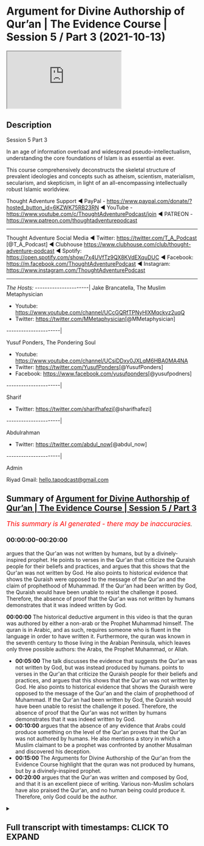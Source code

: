 # Argument for Divine Authorship of Qur’an | The Evidence Course | Session 5 / Part 3 (2021-10-13)

<iframe loading='lazy' allow='autoplay' src='https://www.youtube.com/embed/cVNx4Ubq1Dw'></iframe>

## Description

Session 5 Part 3

In an age of information overload and widespread pseudo-intellectualism, understanding the core foundations of Islam is as essential as ever.

This course comprehensively deconstructs the skeletal structure of prevalent ideologies and concepts such as atheism, scientism, materialism, secularism, and skepticism, in light of an all-encompassing intellectually robust Islamic worldview.

Thought Adventure Support
◄ PayPal - <https://www.paypal.com/donate/?hosted_button_id=6KZWK75RB23RN>
◄ YouTube - <https://www.youtube.com/c/ThoughtAdventurePodcast/join>
◄ PATREON - <https://www.patreon.com/thoughtadventurepodcast>
____________________________________________________________________

Thought Adventure Social Media
◄ Twitter: <https://twitter.com/T_A_Podcast​​> [@T_A_Podcast]
◄ Clubhouse <https://www.clubhouse.com/club/thought-adventure-podcast>
◄ Spotify: <https://open.spotify.com/show/7x4UVfTz9QX8KVdEXquDUC>
◄ Facebook: <https://m.facebook.com/ThoughtAdventurePodcast>
◄ Instagram: <https://www.instagram.com/ThoughtAdventurePodcast​>

----------------------------------------------------------------

*The Hosts:*
----------------------|
Jake Brancatella, The Muslim Metaphysician

- Youtube: <https://www.youtube.com/channel/UCcGQRfTPNyHlXMqckvz2uqQ>
- Twitter:  <https://twitter.com/MMetaphysician​​> [@MMetaphysician]

----------------------|

Yusuf Ponders, The Pondering Soul

- Youtube: <https://www.youtube.com/channel/UCsiDDxy0JXLqM6HBA0MA4NA>
- Twitter: <https://twitter.com/YusufPonders​​> [@YusufPonders]
- Facebook: <https://www.facebook.com/yusufponders​> [@yusufpodners]

----------------------|

Sharif

- Twitter: <https://twitter.com/sharifhafezi​​> [@sharifhafezi]

----------------------|

Abdulrahman

- Twitter: <https://twitter.com/abdul_now​> [@abdul_now]

----------------------|

Admin

Riyad
Gmail: hello.tapodcast@gmail.com

## Summary of [Argument for Divine Authorship of Qur’an | The Evidence Course | Session 5 / Part 3](https://www.youtube.com/watch?v=cVNx4Ubq1Dw)

*<span style="color:red; font-size:125%">This summary is AI generated - there may be inaccuracies</span>. [](/)*

### <a onclick="modifyYTiframeseektime('0')">00:00:00-00:20:00</a>

argues that the Qur'an was not written by humans, but by a divinely-inspired prophet. He points to verses in the Qur'an that criticize the Quraish people for their beliefs and practices, and argues that this shows that the Qur'an was not written by God. He also points to historical evidence that shows the Quraish were opposed to the message of the Qur'an and the claim of prophethood of Muhammad. If the Qur'an had been written by God, the Quraish would have been unable to resist the challenge it posed. Therefore, the absence of proof that the Qur'an was not written by humans demonstrates that it was indeed written by God.

**<a onclick="modifyYTiframeseektime('0')">00:00:00</a>** The historical deductive argument in this video is that the quran was authored by either a non-arab or the Prophet Muhammad himself. The quran is in Arabic, and as such, requires someone who is fluent in the language in order to have written it. Furthermore, the quran was known in the seventh century to those living in the Arabian Peninsula, which leaves only three possible authors: the Arabs, the Prophet Muhammad, or Allah.

- **<a onclick="modifyYTiframeseektime('300')">00:05:00</a>** The talk discusses the evidence that suggests the Qur'an was not written by God, but was instead produced by humans. points to verses in the Qur'an that criticize the Quraish people for their beliefs and practices, and argues that this shows that the Qur'an was not written by God. He also points to historical evidence that shows the Quraish were opposed to the message of the Qur'an and the claim of prophethood of Muhammad. If the Qur'an had been written by God, the Quraish would have been unable to resist the challenge it posed. Therefore, the absence of proof that the Qur'an was not written by humans demonstrates that it was indeed written by God.
- **<a onclick="modifyYTiframeseektime('600')">00:10:00</a>** argues that the absence of any evidence that Arabs could produce something on the level of the Qur'an proves that the Qur'an was not authored by humans. He also mentions a story in which a Muslim claimant to be a prophet was confronted by another Musalman and discovered his deception.
- **<a onclick="modifyYTiframeseektime('900')">00:15:00</a>** The Arguments for Divine Authorship of the Qur'an from the Evidence Course highlight that the quran was not produced by humans, but by a divinely-inspired prophet.
- **<a onclick="modifyYTiframeseektime('1200')">00:20:00</a>** argues that the Qur'an was written and composed by God, and that it is an excellent piece of writing. Various non-Muslim scholars have also praised the Qur'an, and no human being could produce it. Therefore, only God could be the author.

<details><summary><h2>Full transcript with timestamps: CLICK TO EXPAND</h2></summary>

<a onclick="modifyYTiframeseektime('14')">0:00:14</a> we're going to look at the historical  
<a onclick="modifyYTiframeseektime('16')">0:00:16</a> deductive arguments understanding who  
<a onclick="modifyYTiframeseektime('19')">0:00:19</a> could have been the author of the quran  
<a onclick="modifyYTiframeseektime('22')">0:00:22</a> so one question that may remain  
<a onclick="modifyYTiframeseektime('25')">0:00:25</a> is whether the assessment of the quranic  
<a onclick="modifyYTiframeseektime('26')">0:00:26</a> linguistic mural miracle the marajasa  
<a onclick="modifyYTiframeseektime('30')">0:00:30</a> can be ascertained by a non-arabic  
<a onclick="modifyYTiframeseektime('32')">0:00:32</a> speaker  
<a onclick="modifyYTiframeseektime('33')">0:00:33</a> so in the previous video we explained in  
<a onclick="modifyYTiframeseektime('35')">0:00:35</a> a little detail  
<a onclick="modifyYTiframeseektime('37')">0:00:37</a> briefly covering the subject area about  
<a onclick="modifyYTiframeseektime('39')">0:00:39</a> how there are objective ways to analyze  
<a onclick="modifyYTiframeseektime('42')">0:00:42</a> the quranic composition but ultimately  
<a onclick="modifyYTiframeseektime('45')">0:00:45</a> this can only be assessed by those who  
<a onclick="modifyYTiframeseektime('46')">0:00:46</a> are capable in arabic language  
<a onclick="modifyYTiframeseektime('49')">0:00:49</a> so now we want to look at this  
<a onclick="modifyYTiframeseektime('51')">0:00:51</a> from a historical deductive argument in  
<a onclick="modifyYTiframeseektime('54')">0:00:54</a> order to demonstrate from a historical  
<a onclick="modifyYTiframeseektime('57')">0:00:57</a> analysis that the quran was truly a  
<a onclick="modifyYTiframeseektime('59')">0:00:59</a> revelation from allah  
<a onclick="modifyYTiframeseektime('62')">0:01:02</a> and that therefore a non-arab can look  
<a onclick="modifyYTiframeseektime('64')">0:01:04</a> at the history and understand and come  
<a onclick="modifyYTiframeseektime('66')">0:01:06</a> to the conclusion that this is indeed a  
<a onclick="modifyYTiframeseektime('69')">0:01:09</a> sign or miracle from allah  
<a onclick="modifyYTiframeseektime('72')">0:01:12</a> the essence of this argument is summed  
<a onclick="modifyYTiframeseektime('74')">0:01:14</a> up by understanding that and this is  
<a onclick="modifyYTiframeseektime('77')">0:01:17</a> really important  
<a onclick="modifyYTiframeseektime('78')">0:01:18</a> if you have will to perform an action so  
<a onclick="modifyYTiframeseektime('81')">0:01:21</a> if you have this intention this desire  
<a onclick="modifyYTiframeseektime('83')">0:01:23</a> this drive to perform the action if you  
<a onclick="modifyYTiframeseektime('85')">0:01:25</a> have the will to perform an action  
<a onclick="modifyYTiframeseektime('87')">0:01:27</a> and secondly  
<a onclick="modifyYTiframeseektime('89')">0:01:29</a> you have the capability of doing the  
<a onclick="modifyYTiframeseektime('92')">0:01:32</a> action  
<a onclick="modifyYTiframeseektime('93')">0:01:33</a> then what will inevitably follow  
<a onclick="modifyYTiframeseektime('96')">0:01:36</a> the action so if you have will plus  
<a onclick="modifyYTiframeseektime('98')">0:01:38</a> capability equals the action that's the  
<a onclick="modifyYTiframeseektime('100')">0:01:40</a> point that you know we need to remember  
<a onclick="modifyYTiframeseektime('102')">0:01:42</a> and think about throughout this video  
<a onclick="modifyYTiframeseektime('105')">0:01:45</a> we know that the quran  
<a onclick="modifyYTiframeseektime('108')">0:01:48</a> was the first was first known to  
<a onclick="modifyYTiframeseektime('109')">0:01:49</a> humanity in the seventh century so you  
<a onclick="modifyYTiframeseektime('111')">0:01:51</a> know if we go back every generation from  
<a onclick="modifyYTiframeseektime('113')">0:01:53</a> our generation people mentioned the  
<a onclick="modifyYTiframeseektime('115')">0:01:55</a> quran  
<a onclick="modifyYTiframeseektime('116')">0:01:56</a> previous one the previous one and so on  
<a onclick="modifyYTiframeseektime('118')">0:01:58</a> so forth and you go back throughout the  
<a onclick="modifyYTiframeseektime('120')">0:02:00</a> whole of the centuries they all referred  
<a onclick="modifyYTiframeseektime('122')">0:02:02</a> to a book that the muslims believed in  
<a onclick="modifyYTiframeseektime('123')">0:02:03</a> called the quran up until the 7th  
<a onclick="modifyYTiframeseektime('125')">0:02:05</a> century you go before the seventh  
<a onclick="modifyYTiframeseektime('127')">0:02:07</a> century no mention of quran after the  
<a onclick="modifyYTiframeseektime('129')">0:02:09</a> seventh century they start to mention  
<a onclick="modifyYTiframeseektime('130')">0:02:10</a> the quran  
<a onclick="modifyYTiframeseektime('132')">0:02:12</a> so the question is secondly we also know  
<a onclick="modifyYTiframeseektime('135')">0:02:15</a> that the quran was known to the people  
<a onclick="modifyYTiframeseektime('137')">0:02:17</a> of the arabian peninsula in peninsula in  
<a onclick="modifyYTiframeseektime('140')">0:02:20</a> the second in the seventh century  
<a onclick="modifyYTiframeseektime('143')">0:02:23</a> so we have ample air testimonial  
<a onclick="modifyYTiframeseektime('145')">0:02:25</a> evidence to demonstrate you know  
<a onclick="modifyYTiframeseektime('147')">0:02:27</a> historical evidence narrations you know  
<a onclick="modifyYTiframeseektime('150')">0:02:30</a> even written evidence that the quran in  
<a onclick="modifyYTiframeseektime('153')">0:02:33</a> the seventh century was revealed or was  
<a onclick="modifyYTiframeseektime('155')">0:02:35</a> was known to those people in the arabian  
<a onclick="modifyYTiframeseektime('157')">0:02:37</a> peninsula so the question we're going to  
<a onclick="modifyYTiframeseektime('160')">0:02:40</a> look at is in the seventh century  
<a onclick="modifyYTiframeseektime('164')">0:02:44</a> in the arab arabian peninsula the hijas  
<a onclick="modifyYTiframeseektime('167')">0:02:47</a> who could have been the possible author  
<a onclick="modifyYTiframeseektime('169')">0:02:49</a> of the quran  
<a onclick="modifyYTiframeseektime('170')">0:02:50</a> well we have four possible authors  
<a onclick="modifyYTiframeseektime('172')">0:02:52</a> one it could be a non-arab  
<a onclick="modifyYTiframeseektime('175')">0:02:55</a> or the non-arabs  
<a onclick="modifyYTiframeseektime('177')">0:02:57</a> secondly it could be the arabs who  
<a onclick="modifyYTiframeseektime('179')">0:02:59</a> produced the quran  
<a onclick="modifyYTiframeseektime('180')">0:03:00</a> thirdly it could be the prophet muhammad  
<a onclick="modifyYTiframeseektime('182')">0:03:02</a> sallallahu alaihi wasallam or fourthly  
<a onclick="modifyYTiframeseektime('186')">0:03:06</a> it could be allah  
<a onclick="modifyYTiframeseektime('188')">0:03:08</a> these are the only four possible authors  
<a onclick="modifyYTiframeseektime('190')">0:03:10</a> of the quran within the seventh century  
<a onclick="modifyYTiframeseektime('193')">0:03:13</a> in the arabian peninsula  
<a onclick="modifyYTiframeseektime('195')">0:03:15</a> where we can easily discount that the  
<a onclick="modifyYTiframeseektime('197')">0:03:17</a> non-arabs could have been the author of  
<a onclick="modifyYTiframeseektime('199')">0:03:19</a> the quran the quran is in arabic and  
<a onclick="modifyYTiframeseektime('202')">0:03:22</a> thus requires someone who is aware of  
<a onclick="modifyYTiframeseektime('204')">0:03:24</a> the arabic language is an obvious point  
<a onclick="modifyYTiframeseektime('206')">0:03:26</a> plus living in the arabian peninsula in  
<a onclick="modifyYTiframeseektime('209')">0:03:29</a> the 7th century so a non-arab by  
<a onclick="modifyYTiframeseektime('211')">0:03:31</a> definition who doesn't know arabic yeah  
<a onclick="modifyYTiframeseektime('213')">0:03:33</a> will not be the author of this the quran  
<a onclick="modifyYTiframeseektime('217')">0:03:37</a> this now leaves us with three possible  
<a onclick="modifyYTiframeseektime('219')">0:03:39</a> authors  
<a onclick="modifyYTiframeseektime('220')">0:03:40</a> for the quran well could the quran have  
<a onclick="modifyYTiframeseektime('224')">0:03:44</a> been produced by the arabs of that time  
<a onclick="modifyYTiframeseektime('227')">0:03:47</a> we know that the arabs were experts in  
<a onclick="modifyYTiframeseektime('229')">0:03:49</a> the arabic language  
<a onclick="modifyYTiframeseektime('231')">0:03:51</a> we mentioned in the previous videos that  
<a onclick="modifyYTiframeseektime('233')">0:03:53</a> the arabs prized language to a high  
<a onclick="modifyYTiframeseektime('235')">0:03:55</a> degree  
<a onclick="modifyYTiframeseektime('236')">0:03:56</a> composition of poetry was the method of  
<a onclick="modifyYTiframeseektime('238')">0:03:58</a> preserving their history they held  
<a onclick="modifyYTiframeseektime('240')">0:04:00</a> competitions over who produced the best  
<a onclick="modifyYTiframeseektime('242')">0:04:02</a> poetry  
<a onclick="modifyYTiframeseektime('243')">0:04:03</a> they had specialist poetry judges who  
<a onclick="modifyYTiframeseektime('246')">0:04:06</a> could adjudicate the verses that were  
<a onclick="modifyYTiframeseektime('248')">0:04:08</a> being produced they'd be specially  
<a onclick="modifyYTiframeseektime('250')">0:04:10</a> allocated areas in place like mecca in  
<a onclick="modifyYTiframeseektime('253')">0:04:13</a> the the market places where poets would  
<a onclick="modifyYTiframeseektime('255')">0:04:15</a> you know  
<a onclick="modifyYTiframeseektime('256')">0:04:16</a> gather the people and start reciting  
<a onclick="modifyYTiframeseektime('258')">0:04:18</a> poetry and the best of them would  
<a onclick="modifyYTiframeseektime('260')">0:04:20</a> achieve wealth and fame  
<a onclick="modifyYTiframeseektime('262')">0:04:22</a> they'd even send their children into the  
<a onclick="modifyYTiframeseektime('264')">0:04:24</a> desert in order to preserve and develop  
<a onclick="modifyYTiframeseektime('266')">0:04:26</a> the arabic language so they would send  
<a onclick="modifyYTiframeseektime('268')">0:04:28</a> them to the bedouin tribes and the  
<a onclick="modifyYTiframeseektime('270')">0:04:30</a> bedouin tribes would raise their  
<a onclick="modifyYTiframeseektime('271')">0:04:31</a> children in order one of the reasons why  
<a onclick="modifyYTiframeseektime('273')">0:04:33</a> was to preserve the arabic language to  
<a onclick="modifyYTiframeseektime('275')">0:04:35</a> make the arabic language strong and pure  
<a onclick="modifyYTiframeseektime('278')">0:04:38</a> before they come back into the cities  
<a onclick="modifyYTiframeseektime('279')">0:04:39</a> and towns  
<a onclick="modifyYTiframeseektime('281')">0:04:41</a> and we know through multiple testimonial  
<a onclick="modifyYTiframeseektime('283')">0:04:43</a> evidence about how important language  
<a onclick="modifyYTiframeseektime('285')">0:04:45</a> was to their arabs and how they would  
<a onclick="modifyYTiframeseektime('287')">0:04:47</a> produce great works of poachers as i  
<a onclick="modifyYTiframeseektime('288')">0:04:48</a> mentioned  
<a onclick="modifyYTiframeseektime('289')">0:04:49</a> you know for example an example of this  
<a onclick="modifyYTiframeseektime('292')">0:04:52</a> is the famous le cat the more alike are  
<a onclick="modifyYTiframeseektime('295')">0:04:55</a> the seven hanging poems that were  
<a onclick="modifyYTiframeseektime('298')">0:04:58</a> hung inside the kaaba they were  
<a onclick="modifyYTiframeseektime('299')">0:04:59</a> considered the best of the best poetry  
<a onclick="modifyYTiframeseektime('302')">0:05:02</a> they were the standard by which you  
<a onclick="modifyYTiframeseektime('303')">0:05:03</a> would judge other poems uh and poetry uh  
<a onclick="modifyYTiframeseektime('307')">0:05:07</a> against  
<a onclick="modifyYTiframeseektime('309')">0:05:09</a> so we certainly can consider the arabs  
<a onclick="modifyYTiframeseektime('311')">0:05:11</a> had a high degree of capability in the  
<a onclick="modifyYTiframeseektime('313')">0:05:13</a> language there were the experts secondly  
<a onclick="modifyYTiframeseektime('316')">0:05:16</a> we also know that the arabs were  
<a onclick="modifyYTiframeseektime('318')">0:05:18</a> challenged by the beliefs  
<a onclick="modifyYTiframeseektime('320')">0:05:20</a> and the linguistic miracle of the quran  
<a onclick="modifyYTiframeseektime('323')">0:05:23</a> the arabs were pagan polytheists they  
<a onclick="modifyYTiframeseektime('325')">0:05:25</a> worshipped many idols they saw  
<a onclick="modifyYTiframeseektime('327')">0:05:27</a> monotheistic message of the quran as a  
<a onclick="modifyYTiframeseektime('329')">0:05:29</a> direct challenge to their belief values  
<a onclick="modifyYTiframeseektime('332')">0:05:32</a> and practices  
<a onclick="modifyYTiframeseektime('334')">0:05:34</a> furthermore some of their practices was  
<a onclick="modifyYTiframeseektime('337')">0:05:37</a> severely criticized within the quran and  
<a onclick="modifyYTiframeseektime('339')">0:05:39</a> the sunnah and the examples and the  
<a onclick="modifyYTiframeseektime('341')">0:05:41</a> statements of the prophet sallallahu  
<a onclick="modifyYTiframeseektime('343')">0:05:43</a> alaihi wasallam for example the way they  
<a onclick="modifyYTiframeseektime('345')">0:05:45</a> buried the daughters alive the way the  
<a onclick="modifyYTiframeseektime('347')">0:05:47</a> rich and the powerful of mecca known as  
<a onclick="modifyYTiframeseektime('349')">0:05:49</a> the quraish they were criticized for  
<a onclick="modifyYTiframeseektime('351')">0:05:51</a> their exploitative practices like the  
<a onclick="modifyYTiframeseektime('353')">0:05:53</a> way they treated  
<a onclick="modifyYTiframeseektime('355')">0:05:55</a> the weak the poor the orphans or the  
<a onclick="modifyYTiframeseektime('358')">0:05:58</a> slaves at that time how tribalism was  
<a onclick="modifyYTiframeseektime('360')">0:06:00</a> rampant within society that created war  
<a onclick="modifyYTiframeseektime('362')">0:06:02</a> and division all the economic  
<a onclick="modifyYTiframeseektime('364')">0:06:04</a> malpractices and the cheating in the  
<a onclick="modifyYTiframeseektime('366')">0:06:06</a> marketplace places  
<a onclick="modifyYTiframeseektime('368')">0:06:08</a> so the quran criticized all this this  
<a onclick="modifyYTiframeseektime('370')">0:06:10</a> was part of the message of islam it  
<a onclick="modifyYTiframeseektime('371')">0:06:11</a> shook the society the quran also  
<a onclick="modifyYTiframeseektime('374')">0:06:14</a> criticized the corrupt leadership of  
<a onclick="modifyYTiframeseektime('376')">0:06:16</a> quraish by name like abu lahab or others  
<a onclick="modifyYTiframeseektime('379')">0:06:19</a> by implication like  
<a onclick="modifyYTiframeseektime('382')">0:06:22</a> or abu jahl and others so the quran was  
<a onclick="modifyYTiframeseektime('385')">0:06:25</a> revealed to a people held beliefs values  
<a onclick="modifyYTiframeseektime('387')">0:06:27</a> and practices that were severely  
<a onclick="modifyYTiframeseektime('389')">0:06:29</a> criticized  
<a onclick="modifyYTiframeseektime('390')">0:06:30</a> it wasn't surprising then that the  
<a onclick="modifyYTiframeseektime('392')">0:06:32</a> people in particular the powerful elite  
<a onclick="modifyYTiframeseektime('396')">0:06:36</a> in mecca and the arabian peninsula  
<a onclick="modifyYTiframeseektime('398')">0:06:38</a> opposed the message of the quran and the  
<a onclick="modifyYTiframeseektime('401')">0:06:41</a> the claim of prophethood of the prophet  
<a onclick="modifyYTiframeseektime('403')">0:06:43</a> muhammad sallallahu alaihi wasallam and  
<a onclick="modifyYTiframeseektime('405')">0:06:45</a> they oppose the prophet we know this  
<a onclick="modifyYTiframeseektime('407')">0:06:47</a> from the the historical narratives and  
<a onclick="modifyYTiframeseektime('410')">0:06:50</a> historical narrations they slandered the  
<a onclick="modifyYTiframeseektime('412')">0:06:52</a> prophet sallam they attacked the prophet  
<a onclick="modifyYTiframeseektime('414')">0:06:54</a> sallallahu alaihi wasallam they attacked  
<a onclick="modifyYTiframeseektime('416')">0:06:56</a> tortured and killed the companions  
<a onclick="modifyYTiframeseektime('418')">0:06:58</a> around the prophet sallallahu alaihi  
<a onclick="modifyYTiframeseektime('419')">0:06:59</a> wasallam they boycotted the prophet  
<a onclick="modifyYTiframeseektime('421')">0:07:01</a> sallallahu alaihi wasallam and his  
<a onclick="modifyYTiframeseektime('422')">0:07:02</a> followers in mecca and they even  
<a onclick="modifyYTiframeseektime('424')">0:07:04</a> conspired in the end before his  
<a onclick="modifyYTiframeseektime('426')">0:07:06</a> immigration uh to assassinate the sallam  
<a onclick="modifyYTiframeseektime('430')">0:07:10</a> later on when the prophet sallam you  
<a onclick="modifyYTiframeseektime('432')">0:07:12</a> know established an islamic state in  
<a onclick="modifyYTiframeseektime('434')">0:07:14</a> medina they send their armies to fight  
<a onclick="modifyYTiframeseektime('436')">0:07:16</a> against apostle and islam to stop islam  
<a onclick="modifyYTiframeseektime('440')">0:07:20</a> and the message  
<a onclick="modifyYTiframeseektime('441')">0:07:21</a> of the quran so what does this tell us  
<a onclick="modifyYTiframeseektime('444')">0:07:24</a> it tells us there was clearly a will  
<a onclick="modifyYTiframeseektime('448')">0:07:28</a> a desire to see islam destroyed  
<a onclick="modifyYTiframeseektime('451')">0:07:31</a> the quran only challenged the quraysh in  
<a onclick="modifyYTiframeseektime('453')">0:07:33</a> the arab society's beliefs values but  
<a onclick="modifyYTiframeseektime('455')">0:07:35</a> also made an audacious claim  
<a onclick="modifyYTiframeseektime('458')">0:07:38</a> about how to destroy islam how to  
<a onclick="modifyYTiframeseektime('461')">0:07:41</a> challenge the quran and refute the  
<a onclick="modifyYTiframeseektime('464')">0:07:44</a> prophethood of the prophet sallallahu  
<a onclick="modifyYTiframeseektime('466')">0:07:46</a> alaihi wasallam so the quran is turning  
<a onclick="modifyYTiframeseektime('468')">0:07:48</a> around and saying well if you don't  
<a onclick="modifyYTiframeseektime('469')">0:07:49</a> believe that this book  
<a onclick="modifyYTiframeseektime('471')">0:07:51</a> is in revelation then produce one surah  
<a onclick="modifyYTiframeseektime('475')">0:07:55</a> like it and we know that the shortest  
<a onclick="modifyYTiframeseektime('477')">0:07:57</a> surah of the quran  
<a onclick="modifyYTiframeseektime('481')">0:08:01</a> three sentences long that's all  
<a onclick="modifyYTiframeseektime('483')">0:08:03</a> this is all they had to produce three  
<a onclick="modifyYTiframeseektime('486')">0:08:06</a> sentences that match the eloquence of  
<a onclick="modifyYTiframeseektime('488')">0:08:08</a> the quran using the rules of the ballara  
<a onclick="modifyYTiframeseektime('491')">0:08:11</a> known to the arabs at the time at least  
<a onclick="modifyYTiframeseektime('493')">0:08:13</a> implicitly and as a result they would  
<a onclick="modifyYTiframeseektime('496')">0:08:16</a> have demonstrated that the quran is not  
<a onclick="modifyYTiframeseektime('498')">0:08:18</a> inimitable is not miraculous but was  
<a onclick="modifyYTiframeseektime('501')">0:08:21</a> within human production and therefore  
<a onclick="modifyYTiframeseektime('503')">0:08:23</a> was not from allah  
<a onclick="modifyYTiframeseektime('506')">0:08:26</a> so it's a bold challenge that the quran  
<a onclick="modifyYTiframeseektime('508')">0:08:28</a> allah is making  
<a onclick="modifyYTiframeseektime('510')">0:08:30</a> you know and so it becomes very  
<a onclick="modifyYTiframeseektime('513')">0:08:33</a> easy in our minds to realize that hold  
<a onclick="modifyYTiframeseektime('515')">0:08:35</a> on  
<a onclick="modifyYTiframeseektime('516')">0:08:36</a> if they had that strong desire to  
<a onclick="modifyYTiframeseektime('518')">0:08:38</a> destroy islam  
<a onclick="modifyYTiframeseektime('519')">0:08:39</a> and they had the capability in the  
<a onclick="modifyYTiframeseektime('521')">0:08:41</a> arabic language but they did not produce  
<a onclick="modifyYTiframeseektime('524')">0:08:44</a> the verse the surah of quran like also a  
<a onclick="modifyYTiframeseektime('528')">0:08:48</a> surah like the quran three sentences  
<a onclick="modifyYTiframeseektime('531')">0:08:51</a> like a surah of  
<a onclick="modifyYTiframeseektime('532')">0:08:52</a> quran then it demonstrates that actually  
<a onclick="modifyYTiframeseektime('537')">0:08:57</a> you know there was there's something  
<a onclick="modifyYTiframeseektime('539')">0:08:59</a> here  
<a onclick="modifyYTiframeseektime('540')">0:09:00</a> maybe they didn't have the capability to  
<a onclick="modifyYTiframeseektime('542')">0:09:02</a> produce it  
<a onclick="modifyYTiframeseektime('543')">0:09:03</a> romani who was a 10th century scholar  
<a onclick="modifyYTiframeseektime('545')">0:09:05</a> stated the inimitability of the quran is  
<a onclick="modifyYTiframeseektime('548')">0:09:08</a> manifested by the fact that despite a  
<a onclick="modifyYTiframeseektime('550')">0:09:10</a> huge number of claimants and a dire need  
<a onclick="modifyYTiframeseektime('553')">0:09:13</a> to respond the challenge was never taken  
<a onclick="modifyYTiframeseektime('555')">0:09:15</a> up it was never met  
<a onclick="modifyYTiframeseektime('557')">0:09:17</a> if then they met the challenge if so if  
<a onclick="modifyYTiframeseektime('560')">0:09:20</a> they actually did meet the challenge of  
<a onclick="modifyYTiframeseektime('561')">0:09:21</a> the quran  
<a onclick="modifyYTiframeseektime('563')">0:09:23</a> it would be clear  
<a onclick="modifyYTiframeseektime('566')">0:09:26</a> that with their desire to destroy islam  
<a onclick="modifyYTiframeseektime('568')">0:09:28</a> they would have spread this  
<a onclick="modifyYTiframeseektime('570')">0:09:30</a> far and wide across the arabian  
<a onclick="modifyYTiframeseektime('571')">0:09:31</a> peninsula we have met the challenge of  
<a onclick="modifyYTiframeseektime('574')">0:09:34</a> the quran we have imitated something  
<a onclick="modifyYTiframeseektime('575')">0:09:35</a> like a surah of the quran  
<a onclick="modifyYTiframeseektime('578')">0:09:38</a> so therefore  
<a onclick="modifyYTiframeseektime('580')">0:09:40</a> you know it's a simple it's a simple but  
<a onclick="modifyYTiframeseektime('582')">0:09:42</a> profound point but if we can say that  
<a onclick="modifyYTiframeseektime('585')">0:09:45</a> if we say that the absence of proof  
<a onclick="modifyYTiframeseektime('588')">0:09:48</a> or the absence of the proof of of  
<a onclick="modifyYTiframeseektime('590')">0:09:50</a> something that challenges the quran has  
<a onclick="modifyYTiframeseektime('592')">0:09:52</a> been met hasn't been met  
<a onclick="modifyYTiframeseektime('594')">0:09:54</a> then there is proof for its absence let  
<a onclick="modifyYTiframeseektime('596')">0:09:56</a> me just rephrase that  
<a onclick="modifyYTiframeseektime('598')">0:09:58</a> the absence of proof is proof for its  
<a onclick="modifyYTiframeseektime('601')">0:10:01</a> absence what do i mean by this the  
<a onclick="modifyYTiframeseektime('603')">0:10:03</a> absence of the fact that there is  
<a onclick="modifyYTiframeseektime('604')">0:10:04</a> something that challenges the quran by  
<a onclick="modifyYTiframeseektime('606')">0:10:06</a> the best of the arabs is a proof that  
<a onclick="modifyYTiframeseektime('609')">0:10:09</a> the arabs could not challenge the quran  
<a onclick="modifyYTiframeseektime('612')">0:10:12</a> they wanted to destroy islam they had  
<a onclick="modifyYTiframeseektime('614')">0:10:14</a> the capability in arabic language they  
<a onclick="modifyYTiframeseektime('616')">0:10:16</a> had the desire but they didn't have the  
<a onclick="modifyYTiframeseektime('619')">0:10:19</a> ability to produce anything on the level  
<a onclick="modifyYTiframeseektime('621')">0:10:21</a> of the quran  
<a onclick="modifyYTiframeseektime('623')">0:10:23</a> so we can see therefore  
<a onclick="modifyYTiframeseektime('636')">0:10:36</a> he commented upon this point he said in  
<a onclick="modifyYTiframeseektime('638')">0:10:38</a> spite of their strong motivation on  
<a onclick="modifyYTiframeseektime('640')">0:10:40</a> account of their tribal pride and  
<a onclick="modifyYTiframeseektime('642')">0:10:42</a> opposition to islam and in spite of the  
<a onclick="modifyYTiframeseektime('644')">0:10:44</a> fact that meeting the challenge would  
<a onclick="modifyYTiframeseektime('646')">0:10:46</a> have been easier for them  
<a onclick="modifyYTiframeseektime('648')">0:10:48</a> than fighting the muslims like engaging  
<a onclick="modifyYTiframeseektime('649')">0:10:49</a> the muslims in battle as they did all  
<a onclick="modifyYTiframeseektime('651')">0:10:51</a> needs to lose eventually that all they  
<a onclick="modifyYTiframeseektime('654')">0:10:54</a> had to do is meet the challenges of  
<a onclick="modifyYTiframeseektime('655')">0:10:55</a> quran but they didn't and that is an  
<a onclick="modifyYTiframeseektime('657')">0:10:57</a> indication that they couldn't produce  
<a onclick="modifyYTiframeseektime('660')">0:11:00</a> something like the quran like i said if  
<a onclick="modifyYTiframeseektime('662')">0:11:02</a> you have will  
<a onclick="modifyYTiframeseektime('664')">0:11:04</a> either desire the intention to do  
<a onclick="modifyYTiframeseektime('666')">0:11:06</a> something and you have the capability  
<a onclick="modifyYTiframeseektime('668')">0:11:08</a> you're going to get an action if you  
<a onclick="modifyYTiframeseektime('670')">0:11:10</a> don't have an action  
<a onclick="modifyYTiframeseektime('671')">0:11:11</a> which in this situation is a replication  
<a onclick="modifyYTiframeseektime('673')">0:11:13</a> of the quran or something like the quran  
<a onclick="modifyYTiframeseektime('676')">0:11:16</a> but you do know you have the will  
<a onclick="modifyYTiframeseektime('678')">0:11:18</a> then what is missing in the equation  
<a onclick="modifyYTiframeseektime('681')">0:11:21</a> capability i the ability to produce  
<a onclick="modifyYTiframeseektime('683')">0:11:23</a> something like the quran  
<a onclick="modifyYTiframeseektime('686')">0:11:26</a> and we also know from various statements  
<a onclick="modifyYTiframeseektime('688')">0:11:28</a> from the arabs at the time that actually  
<a onclick="modifyYTiframeseektime('690')">0:11:30</a> testified to the superior nature of the  
<a onclick="modifyYTiframeseektime('692')">0:11:32</a> quranic language for example  
<a onclick="modifyYTiframeseektime('696')">0:11:36</a> you know he replied about the quran he  
<a onclick="modifyYTiframeseektime('698')">0:11:38</a> goes what can i possibly say there is  
<a onclick="modifyYTiframeseektime('701')">0:11:41</a> not a single man who is more  
<a onclick="modifyYTiframeseektime('703')">0:11:43</a> knowledgeable of poetry or prose than i  
<a onclick="modifyYTiframeseektime('705')">0:11:45</a> or even that of the jinn and by allah  
<a onclick="modifyYTiframeseektime('708')">0:11:48</a> what he says bears no resemblance to  
<a onclick="modifyYTiframeseektime('710')">0:11:50</a> these things by allah what he says i the  
<a onclick="modifyYTiframeseektime('714')">0:11:54</a> quran has a sweetness to it and a charm  
<a onclick="modifyYTiframeseektime('716')">0:11:56</a> upon it the highest part of it is  
<a onclick="modifyYTiframeseektime('719')">0:11:59</a> fruitful and the lowest part of it is  
<a onclick="modifyYTiframeseektime('721')">0:12:01</a> gushing forth with bounty it dominates  
<a onclick="modifyYTiframeseektime('724')">0:12:04</a> and cannot be dominated and it crushes  
<a onclick="modifyYTiframeseektime('726')">0:12:06</a> all that  
<a onclick="modifyYTiframeseektime('727')">0:12:07</a> is under  
<a onclick="modifyYTiframeseektime('728')">0:12:08</a> it so it should be also noted that  
<a onclick="modifyYTiframeseektime('731')">0:12:11</a> this quote from  
<a onclick="modifyYTiframeseektime('734')">0:12:14</a> who's testifying to the superiority of  
<a onclick="modifyYTiframeseektime('735')">0:12:15</a> the quran actually remained an ardent  
<a onclick="modifyYTiframeseektime('738')">0:12:18</a> opponent to the prophet sallallahu  
<a onclick="modifyYTiframeseektime('739')">0:12:19</a> alaihi wasallam he was one of the  
<a onclick="modifyYTiframeseektime('741')">0:12:21</a> leaders of the quraish but there were  
<a onclick="modifyYTiframeseektime('744')">0:12:24</a> other people  
<a onclick="modifyYTiframeseektime('745')">0:12:25</a> who were poets at that time like  
<a onclick="modifyYTiframeseektime('747')">0:12:27</a> atafailadosi  
<a onclick="modifyYTiframeseektime('749')">0:12:29</a> like  
<a onclick="modifyYTiframeseektime('752')">0:12:32</a> he was  
<a onclick="modifyYTiframeseektime('754')">0:12:34</a> he was one of those people who is one of  
<a onclick="modifyYTiframeseektime('756')">0:12:36</a> the authors of the seven of one of the  
<a onclick="modifyYTiframeseektime('758')">0:12:38</a> seven poems that was hanging in the  
<a onclick="modifyYTiframeseektime('760')">0:12:40</a> kaaba and yet when he heard sur tul  
<a onclick="modifyYTiframeseektime('763')">0:12:43</a> khalthar recited to him  
<a onclick="modifyYTiframeseektime('766')">0:12:46</a> he was shocked by and he embraced islam  
<a onclick="modifyYTiframeseektime('768')">0:12:48</a> similar to philadelphia in the story  
<a onclick="modifyYTiframeseektime('770')">0:12:50</a> about how when he heard the verse of  
<a onclick="modifyYTiframeseektime('772')">0:12:52</a> quran he was known for his language  
<a onclick="modifyYTiframeseektime('774')">0:12:54</a> poetry and education he embraced islam  
<a onclick="modifyYTiframeseektime('777')">0:12:57</a> or the story of um who after hearing the  
<a onclick="modifyYTiframeseektime('779')">0:12:59</a> first seven or so verses of surah taha  
<a onclick="modifyYTiframeseektime('782')">0:13:02</a> embraced islam  
<a onclick="modifyYTiframeseektime('785')">0:13:05</a> now someone might claim  
<a onclick="modifyYTiframeseektime('787')">0:13:07</a> why don't we uh  
<a onclick="modifyYTiframeseektime('789')">0:13:09</a> someone might claim that the reason why  
<a onclick="modifyYTiframeseektime('791')">0:13:11</a> we don't have  
<a onclick="modifyYTiframeseektime('792')">0:13:12</a> uh you know a verse is comparable to the  
<a onclick="modifyYTiframeseektime('795')">0:13:15</a> quran is because the muslims destroyed  
<a onclick="modifyYTiframeseektime('797')">0:13:17</a> all challenges against the quran  
<a onclick="modifyYTiframeseektime('799')">0:13:19</a> somebody came produced the child they  
<a onclick="modifyYTiframeseektime('801')">0:13:21</a> killed him off before he could spread it  
<a onclick="modifyYTiframeseektime('803')">0:13:23</a> but the quraysh  
<a onclick="modifyYTiframeseektime('805')">0:13:25</a> had 13 years  
<a onclick="modifyYTiframeseektime('807')">0:13:27</a> before the migration the hijrah of the  
<a onclick="modifyYTiframeseektime('809')">0:13:29</a> prophet sallallahu alaihi wasallam to  
<a onclick="modifyYTiframeseektime('811')">0:13:31</a> compose three sentences and spread that  
<a onclick="modifyYTiframeseektime('814')">0:13:34</a> message far and wide  
<a onclick="modifyYTiframeseektime('816')">0:13:36</a> that the quran has been matched  
<a onclick="modifyYTiframeseektime('818')">0:13:38</a> furthermore even when the sallam arrived  
<a onclick="modifyYTiframeseektime('820')">0:13:40</a> in medina to establish the first islamic  
<a onclick="modifyYTiframeseektime('822')">0:13:42</a> state meccan quraish still remains  
<a onclick="modifyYTiframeseektime('824')">0:13:44</a> strong and independent most of arabian  
<a onclick="modifyYTiframeseektime('827')">0:13:47</a> peninsula were still non-muslim  
<a onclick="modifyYTiframeseektime('830')">0:13:50</a> and therefore they had ample time and  
<a onclick="modifyYTiframeseektime('832')">0:13:52</a> opportunity to match the quran in fact  
<a onclick="modifyYTiframeseektime('834')">0:13:54</a> it was after eight years of the proxima  
<a onclick="modifyYTiframeseektime('836')">0:13:56</a> in medina did mecca open up to islam  
<a onclick="modifyYTiframeseektime('842')">0:14:02</a> and also we know that even towards the  
<a onclick="modifyYTiframeseektime('844')">0:14:04</a> end of the life of the prophet  
<a onclick="modifyYTiframeseektime('845')">0:14:05</a> sallallahu alaihi wasallam life in this  
<a onclick="modifyYTiframeseektime('846')">0:14:06</a> world  
<a onclick="modifyYTiframeseektime('847')">0:14:07</a> that there were people that came like  
<a onclick="modifyYTiframeseektime('849')">0:14:09</a> muslim of the liar or muslim from banu  
<a onclick="modifyYTiframeseektime('852')">0:14:12</a> hanifa tribe who also declared himself  
<a onclick="modifyYTiframeseektime('854')">0:14:14</a> the prophet and he began trying to  
<a onclick="modifyYTiframeseektime('856')">0:14:16</a> imitate the son by you know reciting  
<a onclick="modifyYTiframeseektime('858')">0:14:18</a> verses you know  
<a onclick="modifyYTiframeseektime('860')">0:14:20</a> and there's a famous story in which  
<a onclick="modifyYTiframeseektime('864')">0:14:24</a> he came to muslim and he asked muslim  
<a onclick="modifyYTiframeseektime('868')">0:14:28</a> you claim to be a prophet recite some  
<a onclick="modifyYTiframeseektime('869')">0:14:29</a> verses and i think you recite you know  
<a onclick="modifyYTiframeseektime('872')">0:14:32</a> some different narrations but one of the  
<a onclick="modifyYTiframeseektime('874')">0:14:34</a> narrations is  
<a onclick="modifyYTiframeseektime('878')">0:14:38</a> which basically means the elephant what  
<a onclick="modifyYTiframeseektime('880')">0:14:40</a> is the elephant what will make you  
<a onclick="modifyYTiframeseektime('881')">0:14:41</a> visualize the elephant it has a long  
<a onclick="modifyYTiframeseektime('883')">0:14:43</a> nose and a short tail  
<a onclick="modifyYTiframeseektime('884')">0:14:44</a> yeah and so ahmad ibn al-ass said  
<a onclick="modifyYTiframeseektime('888')">0:14:48</a> you know you know that i know that  
<a onclick="modifyYTiframeseektime('890')">0:14:50</a> you're a liar yeah that you're not  
<a onclick="modifyYTiframeseektime('893')">0:14:53</a> really a prophet so he they they were  
<a onclick="modifyYTiframeseektime('895')">0:14:55</a> people who actually went into other  
<a onclick="modifyYTiframeseektime('897')">0:14:57</a> areas within the arabian peninsula even  
<a onclick="modifyYTiframeseektime('899')">0:14:59</a> towards the end of the life of the party  
<a onclick="modifyYTiframeseektime('900')">0:15:00</a> some trying to spread their poetry and  
<a onclick="modifyYTiframeseektime('902')">0:15:02</a> this poetry became known but also it was  
<a onclick="modifyYTiframeseektime('905')">0:15:05</a> also a self-refuting  
<a onclick="modifyYTiframeseektime('906')">0:15:06</a> challenge they refuted them as having  
<a onclick="modifyYTiframeseektime('909')">0:15:09</a> anything that was inimitable  
<a onclick="modifyYTiframeseektime('910')">0:15:10</a> so we can see that there was sufficient  
<a onclick="modifyYTiframeseektime('912')">0:15:12</a> time and opportunity to ensure that if  
<a onclick="modifyYTiframeseektime('915')">0:15:15</a> the quraysh and the arabs were able to  
<a onclick="modifyYTiframeseektime('916')">0:15:16</a> match the quran they could have spread  
<a onclick="modifyYTiframeseektime('918')">0:15:18</a> it and spread this idea throughout the  
<a onclick="modifyYTiframeseektime('920')">0:15:20</a> arabian peninsula in fact this claim  
<a onclick="modifyYTiframeseektime('923')">0:15:23</a> that the victors could remove the  
<a onclick="modifyYTiframeseektime('924')">0:15:24</a> challenges not something we see when we  
<a onclick="modifyYTiframeseektime('926')">0:15:26</a> assess the reality when we look at the  
<a onclick="modifyYTiframeseektime('928')">0:15:28</a> reality we don't see this  
<a onclick="modifyYTiframeseektime('930')">0:15:30</a> there have been many occasions where  
<a onclick="modifyYTiframeseektime('932')">0:15:32</a> states have tried to destroy an idea but  
<a onclick="modifyYTiframeseektime('934')">0:15:34</a> it was just too difficult it's just too  
<a onclick="modifyYTiframeseektime('936')">0:15:36</a> held too much by too many people and too  
<a onclick="modifyYTiframeseektime('938')">0:15:38</a> strongly as we mentioned about the  
<a onclick="modifyYTiframeseektime('940')">0:15:40</a> soviet union who tried to remove  
<a onclick="modifyYTiframeseektime('941')">0:15:41</a> religion from the society but it was  
<a onclick="modifyYTiframeseektime('943')">0:15:43</a> held on to the people so even though  
<a onclick="modifyYTiframeseektime('945')">0:15:45</a> they tried to do by the force of the  
<a onclick="modifyYTiframeseektime('947')">0:15:47</a> state it still continued or even you  
<a onclick="modifyYTiframeseektime('949')">0:15:49</a> know during the  
<a onclick="modifyYTiframeseektime('951')">0:15:51</a> periods of certain times of the khilafah  
<a onclick="modifyYTiframeseektime('953')">0:15:53</a> where they try to adopt on the marathon  
<a onclick="modifyYTiframeseektime('955')">0:15:55</a> creed and they try to you know enforce  
<a onclick="modifyYTiframeseektime('958')">0:15:58</a> that creed it you know it didn't stop  
<a onclick="modifyYTiframeseektime('960')">0:16:00</a> people still adhering to the other  
<a onclick="modifyYTiframeseektime('962')">0:16:02</a> creeds so this idea that you know they  
<a onclick="modifyYTiframeseektime('964')">0:16:04</a> the muslims somehow achieved dominance  
<a onclick="modifyYTiframeseektime('966')">0:16:06</a> and destroyed it's just false it's just  
<a onclick="modifyYTiframeseektime('967')">0:16:07</a> not a correct and irrational concept  
<a onclick="modifyYTiframeseektime('970')">0:16:10</a> regards to that  
<a onclick="modifyYTiframeseektime('972')">0:16:12</a> and only that but also the islamic state  
<a onclick="modifyYTiframeseektime('974')">0:16:14</a> when it spread in the early period so  
<a onclick="modifyYTiframeseektime('975')">0:16:15</a> did the arabic language so when new  
<a onclick="modifyYTiframeseektime('977')">0:16:17</a> lands were opened up and many of these  
<a onclick="modifyYTiframeseektime('979')">0:16:19</a> new lands had a large number of  
<a onclick="modifyYTiframeseektime('981')">0:16:21</a> non-muslims  
<a onclick="modifyYTiframeseektime('983')">0:16:23</a> they also started to learn arabic so you  
<a onclick="modifyYTiframeseektime('984')">0:16:24</a> had non-muslims in these lands in the  
<a onclick="modifyYTiframeseektime('987')">0:16:27</a> arab arabic speaking lands who spoke  
<a onclick="modifyYTiframeseektime('989')">0:16:29</a> arabic who also had the access or the  
<a onclick="modifyYTiframeseektime('991')">0:16:31</a> ability to produce something like the  
<a onclick="modifyYTiframeseektime('993')">0:16:33</a> quran so yet but yet throughout the  
<a onclick="modifyYTiframeseektime('996')">0:16:36</a> whole of the islamic history all the  
<a onclick="modifyYTiframeseektime('998')">0:16:38</a> muslim history or 1400 years of the  
<a onclick="modifyYTiframeseektime('1000')">0:16:40</a> challenge we've not seen one single  
<a onclick="modifyYTiframeseektime('1002')">0:16:42</a> person being able to match it  
<a onclick="modifyYTiframeseektime('1005')">0:16:45</a> in a credible way  
<a onclick="modifyYTiframeseektime('1006')">0:16:46</a> so what we've demonstrated that not only  
<a onclick="modifyYTiframeseektime('1008')">0:16:48</a> were the arabs had a strong desire to  
<a onclick="modifyYTiframeseektime('1010')">0:16:50</a> destroy islam and had a very relatively  
<a onclick="modifyYTiframeseektime('1013')">0:16:53</a> simple way of doing it  
<a onclick="modifyYTiframeseektime('1014')">0:16:54</a> but we also showed that they didn't do  
<a onclick="modifyYTiframeseektime('1017')">0:16:57</a> it they were simply in unable to produce  
<a onclick="modifyYTiframeseektime('1019')">0:16:59</a> something like the quran  
<a onclick="modifyYTiframeseektime('1021')">0:17:01</a> so it's very clear  
<a onclick="modifyYTiframeseektime('1023')">0:17:03</a> did the arabs produce quran no of course  
<a onclick="modifyYTiframeseektime('1025')">0:17:05</a> they didn't so this now leaves the last  
<a onclick="modifyYTiframeseektime('1028')">0:17:08</a> two possibilities could it have been the  
<a onclick="modifyYTiframeseektime('1030')">0:17:10</a> prophet sallallahu alaihi wasallam or we  
<a onclick="modifyYTiframeseektime('1032')">0:17:12</a> can discount the prophet sallallahu as  
<a onclick="modifyYTiframeseektime('1034')">0:17:14</a> being the author of the quran one the  
<a onclick="modifyYTiframeseektime('1036')">0:17:16</a> prophetic son would recite the verses in  
<a onclick="modifyYTiframeseektime('1037')">0:17:17</a> response to various incidences at times  
<a onclick="modifyYTiframeseektime('1040')">0:17:20</a> of war you know in response to questions  
<a onclick="modifyYTiframeseektime('1043')">0:17:23</a> and response accusations and as soon as  
<a onclick="modifyYTiframeseektime('1045')">0:17:25</a> the prophet saw recited the verse the  
<a onclick="modifyYTiframeseektime('1048')">0:17:28</a> verse was now you know memorized  
<a onclick="modifyYTiframeseektime('1050')">0:17:30</a> understood heard and if you had made one  
<a onclick="modifyYTiframeseektime('1053')">0:17:33</a> single grammatical mistake in over 6 000  
<a onclick="modifyYTiframeseektime('1056')">0:17:36</a> verses it would have been easy to point  
<a onclick="modifyYTiframeseektime('1058')">0:17:38</a> it out it isn't you know i would say it  
<a onclick="modifyYTiframeseektime('1060')">0:17:40</a> was impossible to speak in a  
<a onclick="modifyYTiframeseektime('1063')">0:17:43</a> grammatically perfect way you have to re  
<a onclick="modifyYTiframeseektime('1066')">0:17:46</a> write it down you have to look at your  
<a onclick="modifyYTiframeseektime('1068')">0:17:48</a> what you're saying and that way you can  
<a onclick="modifyYTiframeseektime('1070')">0:17:50</a> understand if it's grammatical you have  
<a onclick="modifyYTiframeseektime('1071')">0:17:51</a> to revise it you edit it you make  
<a onclick="modifyYTiframeseektime('1073')">0:17:53</a> mistake this is the nature of a human  
<a onclick="modifyYTiframeseektime('1074')">0:17:54</a> being we make mistakes but yet the  
<a onclick="modifyYTiframeseektime('1076')">0:17:56</a> partisan alum was reciting these verses  
<a onclick="modifyYTiframeseektime('1079')">0:17:59</a> perfectly not only perfectly in terms of  
<a onclick="modifyYTiframeseektime('1080')">0:18:00</a> grammar but the highest form of speech  
<a onclick="modifyYTiframeseektime('1083')">0:18:03</a> in a unique genre  
<a onclick="modifyYTiframeseektime('1085')">0:18:05</a> so we know that therefore you know from  
<a onclick="modifyYTiframeseektime('1087')">0:18:07</a> that point of view secondly  
<a onclick="modifyYTiframeseektime('1090')">0:18:10</a> is that the prophet sallam was known to  
<a onclick="modifyYTiframeseektime('1091')">0:18:11</a> be the unlettered prophet  
<a onclick="modifyYTiframeseektime('1093')">0:18:13</a> he wasn't known to have the ability to  
<a onclick="modifyYTiframeseektime('1096')">0:18:16</a> you know  
<a onclick="modifyYTiframeseektime('1097')">0:18:17</a> read or write or compose  
<a onclick="modifyYTiframeseektime('1099')">0:18:19</a> literature or compose poetry as well  
<a onclick="modifyYTiframeseektime('1101')">0:18:21</a> and this is what what was understood  
<a onclick="modifyYTiframeseektime('1103')">0:18:23</a> about the part of sallam in the 40 years  
<a onclick="modifyYTiframeseektime('1105')">0:18:25</a> prior to prophet the prophets have never  
<a onclick="modifyYTiframeseektime('1107')">0:18:27</a> recited or any uh composed any forms of  
<a onclick="modifyYTiframeseektime('1110')">0:18:30</a> poetry he was not known for that  
<a onclick="modifyYTiframeseektime('1112')">0:18:32</a> so  
<a onclick="modifyYTiframeseektime('1113')">0:18:33</a> for a person who has you know he's  
<a onclick="modifyYTiframeseektime('1115')">0:18:35</a> considered unlettered  
<a onclick="modifyYTiframeseektime('1117')">0:18:37</a> producing the highest form of arabic  
<a onclick="modifyYTiframeseektime('1119')">0:18:39</a> language that even still today uh  
<a onclick="modifyYTiframeseektime('1122')">0:18:42</a> upholds again it doesn't uh and it  
<a onclick="modifyYTiframeseektime('1125')">0:18:45</a> doesn't seem possible  
<a onclick="modifyYTiframeseektime('1127')">0:18:47</a> yeah that the boyzone could produce that  
<a onclick="modifyYTiframeseektime('1131')">0:18:51</a> thirdly  
<a onclick="modifyYTiframeseektime('1133')">0:18:53</a> the point here is really important if  
<a onclick="modifyYTiframeseektime('1135')">0:18:55</a> the prophet sallallahu alaihi wasallam  
<a onclick="modifyYTiframeseektime('1136')">0:18:56</a> was the author of the quran then the  
<a onclick="modifyYTiframeseektime('1138')">0:18:58</a> quran would be within human capability  
<a onclick="modifyYTiframeseektime('1141')">0:19:01</a> if then one person could produce it  
<a onclick="modifyYTiframeseektime('1144')">0:19:04</a> somebody else could replicate it  
<a onclick="modifyYTiframeseektime('1146')">0:19:06</a> and that's because we mentioned this  
<a onclick="modifyYTiframeseektime('1148')">0:19:08</a> before about isa al-assam that if a  
<a onclick="modifyYTiframeseektime('1150')">0:19:10</a> person produces something novel all  
<a onclick="modifyYTiframeseektime('1152')">0:19:12</a> they're doing is taking the prevalent  
<a onclick="modifyYTiframeseektime('1154')">0:19:14</a> knowledge previous information that  
<a onclick="modifyYTiframeseektime('1156')">0:19:16</a> exists within the environment and maybe  
<a onclick="modifyYTiframeseektime('1158')">0:19:18</a> arranging it in a way which is novel at  
<a onclick="modifyYTiframeseektime('1160')">0:19:20</a> that moment but then other people can  
<a onclick="modifyYTiframeseektime('1162')">0:19:22</a> look at and see what they're doing  
<a onclick="modifyYTiframeseektime('1164')">0:19:24</a> reverse engineer and produce something  
<a onclick="modifyYTiframeseektime('1166')">0:19:26</a> of similar quality towards this so when  
<a onclick="modifyYTiframeseektime('1170')">0:19:30</a> the prox if the participant produced the  
<a onclick="modifyYTiframeseektime('1172')">0:19:32</a> quran somebody else could  
<a onclick="modifyYTiframeseektime('1175')">0:19:35</a> can he use it  
<a onclick="modifyYTiframeseektime('1176')">0:19:36</a> i said look at it understand it reverse  
<a onclick="modifyYTiframeseektime('1178')">0:19:38</a> engineer and produce something similar  
<a onclick="modifyYTiframeseektime('1180')">0:19:40</a> to it  
<a onclick="modifyYTiframeseektime('1180')">0:19:40</a> fourth fourth reason why it couldn't be  
<a onclick="modifyYTiframeseektime('1182')">0:19:42</a> the point of the prophetic hadith the  
<a onclick="modifyYTiframeseektime('1185')">0:19:45</a> language the prophet sallamus language  
<a onclick="modifyYTiframeseektime('1186')">0:19:46</a> we know in prophetic hadith and some of  
<a onclick="modifyYTiframeseektime('1188')">0:19:48</a> these hadith hadith mutterwater clear  
<a onclick="modifyYTiframeseektime('1190')">0:19:50</a> cut we know that it definitely came from  
<a onclick="modifyYTiframeseektime('1191')">0:19:51</a> the prophet sallallahu  
<a onclick="modifyYTiframeseektime('1192')">0:19:52</a> is completely different in terms of the  
<a onclick="modifyYTiframeseektime('1195')">0:19:55</a> verses of quran for example the way the  
<a onclick="modifyYTiframeseektime('1197')">0:19:57</a> sentences are constructed the types of  
<a onclick="modifyYTiframeseektime('1199')">0:19:59</a> words that are used the style of  
<a onclick="modifyYTiframeseektime('1200')">0:20:00</a> language indicate that they are  
<a onclick="modifyYTiframeseektime('1202')">0:20:02</a> completely distinct distinct  
<a onclick="modifyYTiframeseektime('1204')">0:20:04</a> authors  
<a onclick="modifyYTiframeseektime('1206')">0:20:06</a> and also the quran contains information  
<a onclick="modifyYTiframeseektime('1208')">0:20:08</a> like predictions of future events in  
<a onclick="modifyYTiframeseektime('1210')">0:20:10</a> historical events which were simply  
<a onclick="modifyYTiframeseektime('1212')">0:20:12</a> outside of the prophet sallallahu alaihi  
<a onclick="modifyYTiframeseektime('1214')">0:20:14</a> wasallam's capability of knowing and  
<a onclick="modifyYTiframeseektime('1216')">0:20:16</a> there's numerous examples of this  
<a onclick="modifyYTiframeseektime('1218')">0:20:18</a> therefore it becomes  
<a onclick="modifyYTiframeseektime('1220')">0:20:20</a> absolutely clear  
<a onclick="modifyYTiframeseektime('1222')">0:20:22</a> that the quran could not have been  
<a onclick="modifyYTiframeseektime('1223')">0:20:23</a> written  
<a onclick="modifyYTiframeseektime('1224')">0:20:24</a> nor composed by the prophet sallallahu  
<a onclick="modifyYTiframeseektime('1226')">0:20:26</a> alaihi wasallam so if we've just  
<a onclick="modifyYTiframeseektime('1228')">0:20:28</a> discounted the non-arabs and we've  
<a onclick="modifyYTiframeseektime('1230')">0:20:30</a> discounted the arabs and we've discarded  
<a onclick="modifyYTiframeseektime('1232')">0:20:32</a> the prophet salallahu  
<a onclick="modifyYTiframeseektime('1234')">0:20:34</a> anyway as being the possible author in  
<a onclick="modifyYTiframeseektime('1237')">0:20:37</a> the seventh century in the arabian  
<a onclick="modifyYTiframeseektime('1238')">0:20:38</a> peninsula  
<a onclick="modifyYTiframeseektime('1240')">0:20:40</a> then who could be the only possible  
<a onclick="modifyYTiframeseektime('1242')">0:20:42</a> author of the quran  
<a onclick="modifyYTiframeseektime('1244')">0:20:44</a> allah obviously  
<a onclick="modifyYTiframeseektime('1246')">0:20:46</a> so to summarize the quran was first  
<a onclick="modifyYTiframeseektime('1248')">0:20:48</a> known in the arabian peninsula in the  
<a onclick="modifyYTiframeseektime('1250')">0:20:50</a> 7th century  
<a onclick="modifyYTiframeseektime('1251')">0:20:51</a> common era the arabs were highly capable  
<a onclick="modifyYTiframeseektime('1254')">0:20:54</a> in the arabic language the arabs sought  
<a onclick="modifyYTiframeseektime('1256')">0:20:56</a> to destroy islam as it was antagonistic  
<a onclick="modifyYTiframeseektime('1258')">0:20:58</a> to their beliefs values practices and  
<a onclick="modifyYTiframeseektime('1260')">0:21:00</a> societal structures  
<a onclick="modifyYTiframeseektime('1261')">0:21:01</a> if they were able to produce free  
<a onclick="modifyYTiframeseektime('1263')">0:21:03</a> sentences like the quran then the  
<a onclick="modifyYTiframeseektime('1264')">0:21:04</a> intellectual challenge would have been  
<a onclick="modifyYTiframeseektime('1266')">0:21:06</a> met and the prophethood of the prophet  
<a onclick="modifyYTiframeseektime('1268')">0:21:08</a> sallallahu alaihi wasallam would have  
<a onclick="modifyYTiframeseektime('1270')">0:21:10</a> ended there and then  
<a onclick="modifyYTiframeseektime('1272')">0:21:12</a> no challenge was ever met we know this  
<a onclick="modifyYTiframeseektime('1274')">0:21:14</a> by first the absence of any similar  
<a onclick="modifyYTiframeseektime('1277')">0:21:17</a> verses like the quran we also know this  
<a onclick="modifyYTiframeseektime('1279')">0:21:19</a> because the quran remains unchallenged  
<a onclick="modifyYTiframeseektime('1282')">0:21:22</a> and quran exists today if it had been  
<a onclick="modifyYTiframeseektime('1284')">0:21:24</a> met 1400 years ago nobody would have  
<a onclick="modifyYTiframeseektime('1287')">0:21:27</a> you know taken it forward beyond that  
<a onclick="modifyYTiframeseektime('1289')">0:21:29</a> certainly there's thirdly the fact that  
<a onclick="modifyYTiframeseektime('1291')">0:21:31</a> there still remains the intellectual  
<a onclick="modifyYTiframeseektime('1292')">0:21:32</a> foundation uh challenge founded within  
<a onclick="modifyYTiframeseektime('1294')">0:21:34</a> the quran and finally the arabs  
<a onclick="modifyYTiframeseektime('1297')">0:21:37</a> themselves testified that no human being  
<a onclick="modifyYTiframeseektime('1299')">0:21:39</a> could produce or replicate the quran the  
<a onclick="modifyYTiframeseektime('1301')">0:21:41</a> prophet sallallahu alaihi wasallam is  
<a onclick="modifyYTiframeseektime('1302')">0:21:42</a> one of the arabs if he produced the  
<a onclick="modifyYTiframeseektime('1304')">0:21:44</a> quran then other people could have  
<a onclick="modifyYTiframeseektime('1306')">0:21:46</a> produced the quran  
<a onclick="modifyYTiframeseektime('1307')">0:21:47</a> therefore the only possibility the only  
<a onclick="modifyYTiframeseektime('1310')">0:21:50</a> possible author of the quran for this  
<a onclick="modifyYTiframeseektime('1313')">0:21:53</a> historical deductive and or historical  
<a onclick="modifyYTiframeseektime('1315')">0:21:55</a> analysis method for a deductive process  
<a onclick="modifyYTiframeseektime('1318')">0:21:58</a> means that only allah  
<a onclick="modifyYTiframeseektime('1321')">0:22:01</a> could have been the possible author of  
<a onclick="modifyYTiframeseektime('1323')">0:22:03</a> the quran  
<a onclick="modifyYTiframeseektime('1325')">0:22:05</a> what if somebody claims  
<a onclick="modifyYTiframeseektime('1327')">0:22:07</a> that maybe somebody in the future could  
<a onclick="modifyYTiframeseektime('1329')">0:22:09</a> replicate the quran well if we've proven  
<a onclick="modifyYTiframeseektime('1331')">0:22:11</a> that the author backs 1400 years ago is  
<a onclick="modifyYTiframeseektime('1334')">0:22:14</a> the lord of the worlds the all-knowing  
<a onclick="modifyYTiframeseektime('1337')">0:22:17</a> and if the lord of the world and all  
<a onclick="modifyYTiframeseektime('1338')">0:22:18</a> knowing states that no human being will  
<a onclick="modifyYTiframeseektime('1341')">0:22:21</a> produce something like the quran then we  
<a onclick="modifyYTiframeseektime('1343')">0:22:23</a> can take that as  
<a onclick="modifyYTiframeseektime('1345')">0:22:25</a> definitive knowledge and therefore  
<a onclick="modifyYTiframeseektime('1346')">0:22:26</a> nobody in the future will have produced  
<a onclick="modifyYTiframeseektime('1350')">0:22:30</a> will be able to produce the quran if  
<a onclick="modifyYTiframeseektime('1352')">0:22:32</a> we've proven  
<a onclick="modifyYTiframeseektime('1353')">0:22:33</a> what who is the author in the past  
<a onclick="modifyYTiframeseektime('1357')">0:22:37</a> there's many more points that can be  
<a onclick="modifyYTiframeseektime('1359')">0:22:39</a> mentioned in regards to this historical  
<a onclick="modifyYTiframeseektime('1361')">0:22:41</a> deductive method we've not mentioned  
<a onclick="modifyYTiframeseektime('1364')">0:22:44</a> also some of the non-muslim orientalists  
<a onclick="modifyYTiframeseektime('1367')">0:22:47</a> throughout history that have talked  
<a onclick="modifyYTiframeseektime('1369')">0:22:49</a> about the inimitable excellence of the  
<a onclick="modifyYTiframeseektime('1371')">0:22:51</a> quran like for example the professor  
<a onclick="modifyYTiframeseektime('1374')">0:22:54</a> of oriental studies  
<a onclick="modifyYTiframeseektime('1376')">0:22:56</a> martin zamet or the orientalist aj  
<a onclick="modifyYTiframeseektime('1381')">0:23:01</a> abre or professor bruce lawrence or  
<a onclick="modifyYTiframeseektime('1384')">0:23:04</a> hamilton gribb or palmer or numerous  
<a onclick="modifyYTiframeseektime('1387')">0:23:07</a> other writers from the non-muslims and  
<a onclick="modifyYTiframeseektime('1389')">0:23:09</a> we've not even mentioned the muslims or  
<a onclick="modifyYTiframeseektime('1391')">0:23:11</a> what they have said like barcalanni as  
<a onclick="modifyYTiframeseektime('1393')">0:23:13</a> your journey and others  
<a onclick="modifyYTiframeseektime('1395')">0:23:15</a> all of this clearly indicates to us  
<a onclick="modifyYTiframeseektime('1398')">0:23:18</a> and numerous testimonial evidence  
<a onclick="modifyYTiframeseektime('1400')">0:23:20</a> numerous examples that the quran  
<a onclick="modifyYTiframeseektime('1402')">0:23:22</a> is a has a divine origin and just as one  
<a onclick="modifyYTiframeseektime('1406')">0:23:26</a> final point  
<a onclick="modifyYTiframeseektime('1407')">0:23:27</a> just like you know when we turn around  
<a onclick="modifyYTiframeseektime('1409')">0:23:29</a> and say oh can a non-arab understand the  
<a onclick="modifyYTiframeseektime('1411')">0:23:31</a> quran you know we're not experts just  
<a onclick="modifyYTiframeseektime('1414')">0:23:34</a> like the people around who saw the  
<a onclick="modifyYTiframeseektime('1416')">0:23:36</a> magicians compete with musa alayhi  
<a onclick="modifyYTiframeseektime('1418')">0:23:38</a> salaam could not make the assessment of  
<a onclick="modifyYTiframeseektime('1420')">0:23:40</a> whether musa al-islam's actions was a  
<a onclick="modifyYTiframeseektime('1423')">0:23:43</a> magic or was it a miracle  
<a onclick="modifyYTiframeseektime('1426')">0:23:46</a> that they were able to base their belief  
<a onclick="modifyYTiframeseektime('1428')">0:23:48</a> that it was indeed a miracle because of  
<a onclick="modifyYTiframeseektime('1431')">0:23:51</a> whom the experts testifying  
<a onclick="modifyYTiframeseektime('1435')">0:23:55</a> to the inimitable nature of musa  
<a onclick="modifyYTiframeseektime('1437')">0:23:57</a> al-islam's miracle and we have the exact  
<a onclick="modifyYTiframeseektime('1439')">0:23:59</a> same thing we have the experts in the  
<a onclick="modifyYTiframeseektime('1441')">0:24:01</a> arabic language who testify to the  
<a onclick="modifyYTiframeseektime('1444')">0:24:04</a> inimitable nature of the quranic  
<a onclick="modifyYTiframeseektime('1446')">0:24:06</a> language and therefore the prophethood  
<a onclick="modifyYTiframeseektime('1448')">0:24:08</a> of the prophets  
<a onclick="modifyYTiframeseektime('1460')">0:24:20</a> you  
</details>
